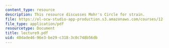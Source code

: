 ```yaml
---
content_type: resource
description: This resource discusses Mohr's Circle for strain.
file: https://ol-ocw-studio-app-production.s3.amazonaws.com/courses/12-520-geodynamics-fall-2006/40dade4696e3be29c3183c0c748b56db_lecture9.pdf
file_type: application/pdf
resourcetype: Document
title: lecture9.pdf
uid: 40dade46-96e3-be29-c318-3c0c748b56db
---
```

